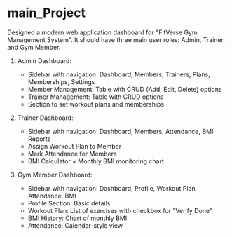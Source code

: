 # main_Project

Designed a modern web application dashboard for "FitVerse Gym Management System". 
It should have three main user roles: Admin, Trainer, and Gym Member.

1. Admin Dashboard:
   - Sidebar with navigation: Dashboard, Members, Trainers, Plans, Memberships, Settings
   - Member Management: Table with CRUD (Add, Edit, Delete) options
   - Trainer Management: Table with CRUD options
   - Section to set workout plans and memberships

2. Trainer Dashboard:
   - Sidebar with navigation: Dashboard, Members, Attendance, BMI Reports
   - Assign Workout Plan to Member
   - Mark Attendance for Members
   - BMI Calculator + Monthly BMI monitoring chart

3. Gym Member Dashboard:
   - Sidebar with navigation: Dashboard, Profile, Workout Plan, Attendance, BMI
   - Profile Section: Basic details
   - Workout Plan: List of exercises with checkbox for "Verify Done"
   - BMI History: Chart of monthly BMI
   - Attendance: Calendar-style view

